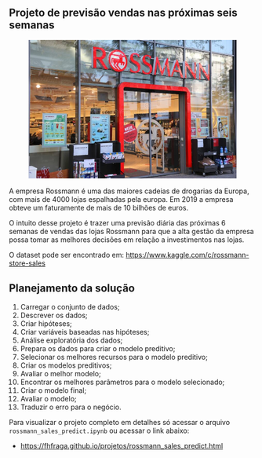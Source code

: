 
## Projeto de previsão vendas nas próximas seis semanas

<figure>
  <img src="./imagens/loja_rossmann.jpg " alt="Figura 1" />
</figure>

A empresa Rossmann é uma das maiores cadeias de drogarias da Europa, com mais de 4000 lojas espalhadas pela europa. Em 2019 a empresa obteve um faturamente de mais de 10 bilhões de euros.

O intuito desse projeto é trazer uma previsão diária das próximas 6 semanas de vendas das lojas Rossmann para que a alta gestão da empresa possa tomar as melhores decisões em relação a investimentos nas lojas.

O dataset pode ser encontrado em: https://www.kaggle.com/c/rossmann-store-sales

## Planejamento da solução
1. Carregar o conjunto de dados;
2. Descrever os dados;
3. Criar hipóteses;
4. Criar variáveis baseadas nas hipóteses;
5. Análise exploratória dos dados;
6. Prepara os dados para criar o modelo preditivo;
7. Selecionar os melhores recursos para o modelo preditivo;
8. Criar os modelos preditivos;
9. Avaliar o melhor modelo;
10. Encontrar os melhores parâmetros para o modelo selecionado;
11. Criar o modelo final;
12. Avaliar o modelo;
13. Traduzir o erro para o negócio.

Para visualizar o projeto completo em detalhes só acessar o arquivo `rossmann_sales_predict.ipynb` ou acessar o link abaixo:

* https://fhfraga.github.io/projetos/rossmann_sales_predict.html
